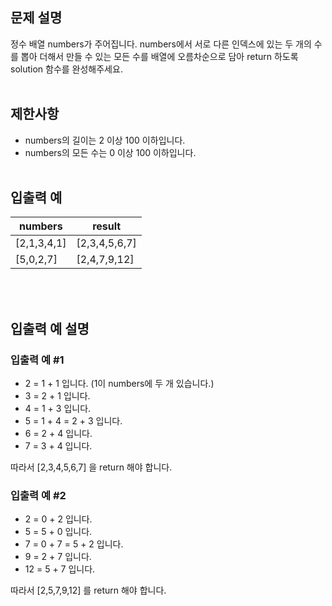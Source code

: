 ## **문제 설명**

정수 배열 numbers가 주어집니다. numbers에서 서로 다른 인덱스에 있는 두 개의 수를 뽑아 더해서 만들 수 있는 모든 수를 배열에 오름차순으로 담아 return 하도록 solution 함수를 완성해주세요.<br/><br/>

## **제한사항**

-   numbers의 길이는 2 이상 100 이하입니다.
-   numbers의 모든 수는 0 이상 100 이하입니다.
<br/><br/>

## **입출력 예**
|numbers|result|
|---|---|
|[2,1,3,4,1]|[2,3,4,5,6,7]|
|[5,0,2,7]|[2,4,7,9,12]|
<br/><br/>

## **입출력 예 설명**

### 입출력 예 #1

-   2 = 1 + 1 입니다. (1이 numbers에 두 개 있습니다.)
-   3 = 2 + 1 입니다.
-   4 = 1 + 3 입니다.
-   5 = 1 + 4 = 2 + 3 입니다.
-   6 = 2 + 4 입니다.
-   7 = 3 + 4 입니다.

따라서 \[2,3,4,5,6,7\] 을 return 해야 합니다.

### 입출력 예 #2

-   2 = 0 + 2 입니다.
-   5 = 5 + 0 입니다.
-   7 = 0 + 7 = 5 + 2 입니다.
-   9 = 2 + 7 입니다.
-   12 = 5 + 7 입니다.

따라서 \[2,5,7,9,12\] 를 return 해야 합니다.
